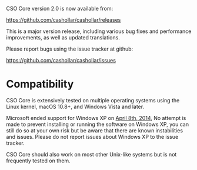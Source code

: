 CSO Core version 2.0 is now available from:

  <https://github.com/cashollar/cashollar/releases>

This is a major version release, including various bug fixes and
performance improvements, as well as updated translations.

Please report bugs using the issue tracker at github:

  <https://github.com/cashollar/cashollar/issues>

Compatibility
==============

CSO Core is extensively tested on multiple operating systems using
the Linux kernel, macOS 10.8+, and Windows Vista and later.

Microsoft ended support for Windows XP on [April 8th, 2014](https://www.microsoft.com/en-us/WindowsForBusiness/end-of-xp-support),
No attempt is made to prevent installing or running the software on Windows XP, you
can still do so at your own risk but be aware that there are known instabilities and issues.
Please do not report issues about Windows XP to the issue tracker.

CSO Core should also work on most other Unix-like systems but is not
frequently tested on them.
